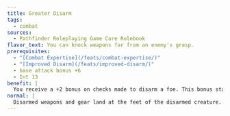 ```yaml
---
title: Greater Disarm
tags:
  - combat
sources:
  - Pathfinder Roleplaying Game Core Rulebook
flavor_text: You can knock weapons far from an enemy's grasp.
prerequisites:
  - "[Combat Expertise](/feats/combat-expertise/)"
  - "[Improved Disarm](/feats/improved-disarm/)"
  - base attack bonus +6
  - Int 13
benefit: |
  You receive a +2 bonus on checks made to disarm a foe. This bonus stacks with the bonus granted by [Improved Disarm](/feats/improved-disarm/). Whenever you successfully disarm an opponent, the weapon lands 15 feet away from its previous wielder, in a random direction.
normal: |
  Disarmed weapons and gear land at the feet of the disarmed creature.
---
```


